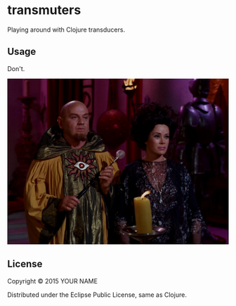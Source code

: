 # transmuters

Playing around with Clojure transducers.

## Usage

Don't.

![Transmuter from Cat's Paw](transmuter.png)


## License

Copyright © 2015 YOUR NAME

Distributed under the Eclipse Public License, same as Clojure.


